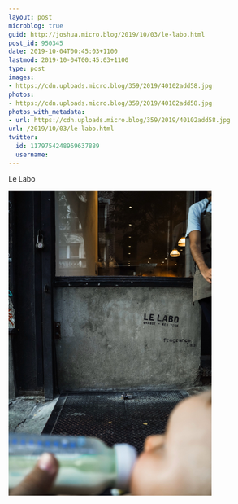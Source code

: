 ```yaml
---
layout: post
microblog: true
guid: http://joshua.micro.blog/2019/10/03/le-labo.html
post_id: 950345
date: 2019-10-04T00:45:03+1100
lastmod: 2019-10-04T00:45:03+1100
type: post
images:
- https://cdn.uploads.micro.blog/359/2019/40102add58.jpg
photos:
- https://cdn.uploads.micro.blog/359/2019/40102add58.jpg
photos_with_metadata:
- url: https://cdn.uploads.micro.blog/359/2019/40102add58.jpg
url: /2019/10/03/le-labo.html
twitter:
  id: 1179754248969637889
  username: 
---
```

Le Labo

<a href="https://joshwithers.blog/uploads/2019/40102add58.jpg"><img src="uploads/2019/40102add58.jpg" width="400" height="600" alt="" style="height: auto;" class="sunlit_image" /></a>

